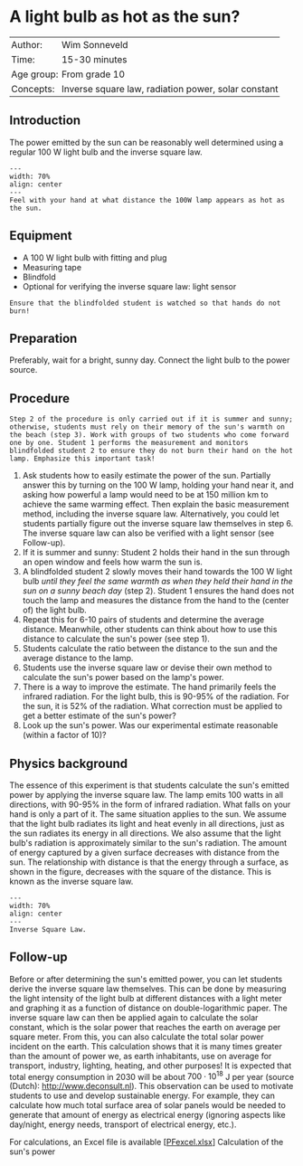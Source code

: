 # A light bulb as hot as the sun?

<table style="width: 100%; border-collapse: collapse; border: none;">
    <tr style="background-color: var(--background-color);">  
        <td style="text-align: left; padding: 3px; border: none; color: var(--text-color)">Author:</td>
        <td style="text-align: left; padding: 3px; border: none; color: var(--text-color)">Wim Sonneveld</td>
    </tr>
    <tr style="background-color: var(--background-color);"> 
        <td style="text-align: left; padding: 3px; border: none; color: var(--text-color)">Time:</td>
        <td style="text-align: left; padding: 3px; border: none; color: var(--text-color)">15-30 minutes</td>
    </tr>
    <tr style="background-color: var(--background-color);"> 
        <td style="text-align: left; padding: 3px; border: none; color: var(--text-color)">Age group:</td>
        <td style="text-align: left; padding: 3px; border: none; color: var(--text-color)">From grade 10</td>
    </tr>
    <tr style="background-color: var(--background-color);"> 
        <td style="text-align: left; padding: 3px; border: none; color: var(--text-color)">Concepts:</td>
        <td style="text-align: left; padding: 3px; border: none; color: var(--text-color)">Inverse square law, radiation power, solar constant</td>
    </tr>
</table>

## Introduction
The power emitted by the sun can be reasonably well determined using a regular 100 W light bulb and the inverse square law.

```{figure} demo52_figure1.JPG
---
width: 70%
align: center
---
Feel with your hand at what distance the 100W lamp appears as hot as the sun.
```

## Equipment
- A 100 W light bulb with fitting and plug
- Measuring tape
- Blindfold
- Optional for verifying the inverse square law: light sensor

```{warning}
Ensure that the blindfolded student is watched so that hands do not burn!
```

## Preparation
Preferably, wait for a bright, sunny day. Connect the light bulb to the power source.

## Procedure
```{note}
Step 2 of the procedure is only carried out if it is summer and sunny; otherwise, students must rely on their memory of the sun's warmth on the beach (step 3). Work with groups of two students who come forward one by one. Student 1 performs the measurement and monitors blindfolded student 2 to ensure they do not burn their hand on the hot lamp. Emphasize this important task!
```

1. Ask students how to easily estimate the power of the sun. Partially answer this by turning on the 100 W lamp, holding your hand near it, and asking how powerful a lamp would need to be at 150 million km to achieve the same warming effect. Then explain the basic measurement method, including the inverse square law. Alternatively, you could let students partially figure out the inverse square law themselves in step 6. The inverse square law can also be verified with a light sensor (see Follow-up).
2. If it is summer and sunny: Student 2 holds their hand in the sun through an open window and feels how warm the sun is.
3. A blindfolded student 2 slowly moves their hand towards the 100 W light bulb *until they feel the same warmth as when they held their hand in the sun on a sunny beach day* (step 2). Student 1 ensures the hand does not touch the lamp and measures the distance from the hand to the (center of) the light bulb.
4. Repeat this for 6-10 pairs of students and determine the average distance. Meanwhile, other students can think about how to use this distance to calculate the sun's power (see step 1).
5. Students calculate the ratio between the distance to the sun and the average distance to the lamp.
6. Students use the inverse square law or devise their own method to calculate the sun's power based on the lamp's power.
7. There is a way to improve the estimate. The hand primarily feels the infrared radiation. For the light bulb, this is 90-95% of the radiation. For the sun, it is 52% of the radiation. What correction must be applied to get a better estimate of the sun's power?
8. Look up the sun's power. Was our experimental estimate reasonable (within a factor of 10)?

## Physics background
The essence of this experiment is that students calculate the sun's emitted power by applying the inverse square law. The lamp emits 100 watts in all directions, with 90-95% in the form of infrared radiation. What falls on your hand is only a part of it. The same situation applies to the sun. We assume that the light bulb radiates its light and heat evenly in all directions, just as the sun radiates its energy in all directions. We also assume that the light bulb's radiation is approximately similar to the sun's radiation. The amount of energy captured by a given surface decreases with distance from the sun. The relationship with distance is that the energy through a surface, as shown in the figure, decreases with the square of the distance. This is known as the inverse square law.

```{figure} demo52_figure2.jpg
---
width: 70%
align: center
---
Inverse Square Law.
```

## Follow-up
Before or after determining the sun's emitted power, you can let students derive the inverse square law themselves. This can be done by measuring the light intensity of the light bulb at different distances with a light meter and graphing it as a function of distance on double-logarithmic paper. The inverse square law can then be applied again to calculate the solar constant, which is the solar power that reaches the earth on average per square meter. From this, you can also calculate the total solar power incident on the earth. This calculation shows that it is many times greater than the amount of power we, as earth inhabitants, use on average for transport, industry, lighting, heating, and other purposes! It is expected that total energy consumption in 2030 will be about $700\cdot10^{18}$ J per year (source (Dutch): http://www.deconsult.nl). This observation can be used to motivate students to use and develop sustainable energy. For example, they can calculate how much total surface area of solar panels would be needed to generate that amount of energy as electrical energy (ignoring aspects like day/night, energy needs, transport of electrical energy, etc.).


For calculations, an Excel file is available
[[PFexcel.xlsx](<B49_Excel_calculation solar power.xlsx>)] Calculation of the sun's power


